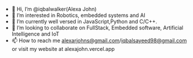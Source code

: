 - 👋 Hi, I’m @iqbalwalker(Alexa John)
- 👀 I’m interested in Robotics, embedded systems and AI
- 🌱 I’m currently well versed in JavaScript,Python and C/C++.
- 💞️ I’m looking to collaborate on FullStack, Embedded software, Artificial Intelligence and IoT
- 📫 How to reach me alexarjohns@gmail.com/iqbalsayeed98@gmail.com or visit my website at alexajohn.vercel.app

<!---
iqbalwalker/iqbalwalker is a ✨ special ✨ repository because its `README.md` (this file) appears on your GitHub profile.
You can click the Preview link to take a look at your changes.
--->
